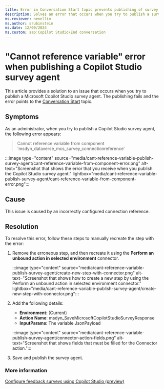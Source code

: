 ```yaml
---
title: Error in Conversation Start topic prevents publishing of survey agent
description: Solves an error that occurs when you try to publish a survey agent in Microsoft Dynamics 365 Customer Service. 
ms.reviewer: nenellim
ms.author: srubinstein
ms.date: 12/09/2024
ms.custom: sap:Copilot Studio\End conversation
---
```

# "Cannot reference variable" error when publishing a Copilot Studio survey agent

This article provides a solution to an issue that occurs when you try to publish a Microsoft Copilot Studio survey agent. The publishing fails and the error points to the [Conversation Start](/microsoft-copilot-studio/authoring-system-topics?tabs=webApp#conversation-start) topic.

## Symptoms

As an administrator, when you try to publish a Copilot Studio survey agent, the following error appears:

> Cannot reference variable from component 'msdyn_dataverse_mcs_survey_connectionreference'

:::image type="content" source="media/cant-reference-variable-publish-survey-agent/cant-reference-variable-from-component-error.png" alt-text="Screenshot that shows the error that you receive when you publish the Copilot Studio survey agent." lightbox="media/cant-reference-variable-publish-survey-agent/cant-reference-variable-from-component-error.png":::

## Cause

This issue is caused by an incorrectly configured connection reference.

## Resolution

To resolve this error, follow these steps to manually recreate the step with the error:

1. Remove the erroneous step, and then recreate it using the **Perform an unbound action in selected environment** connector.

   :::image type="content" source="media/cant-reference-variable-publish-survey-agent/create-new-step-with-connector.png" alt-text="Screenshot that shows how to create a new step by using the Perform an unbound action in selected environment connector." lightbox="media/cant-reference-variable-publish-survey-agent/create-new-step-with-connector.png":::

2. Add the following details:

   - **Environment**: (Current)
   - **Action Name**: msdyn_SaveMicrosoftCopilotStudioSurveyResponse
   - **InputParams**: The variable JsonPayload

   :::image type="content" source="media/cant-reference-variable-publish-survey-agent/connector-action-fields.png" alt-text="Screenshot that shows fields that must be filled for the Connector action.":::

3. Save and publish the survey agent.

### More information

[Configure feedback surveys using Copilot Studio (preview)](/dynamics365/contact-center/administer/configure-surveys)
